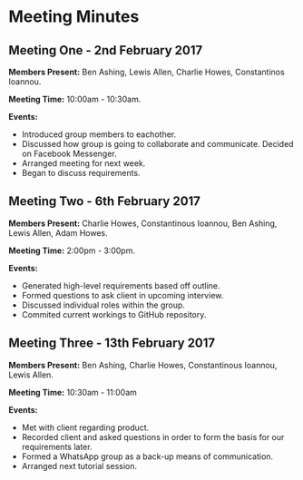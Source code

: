 # Meeting Minutes

## Meeting One - 2nd February 2017
__Members Present:__ Ben Ashing, Lewis Allen, Charlie Howes, Constantinos Ioannou.

__Meeting Time:__ 10:00am - 10:30am.

__Events:__ 

- Introduced group members to eachother.
- Discussed how group is going to collaborate and communicate. Decided on Facebook Messenger.
- Arranged meeting for next week.
- Began to discuss requirements.
 
## Meeting Two - 6th February 2017
__Members Present:__ Charlie Howes, Constantinous Ioannou, Ben Ashing, Lewis Allen, Adam Howes.

__Meeting Time:__ 2:00pm - 3:00pm.

__Events:__

- Generated high-level requirements based off outline.
- Formed questions to ask client in upcoming interview.
- Discussed individual roles within the group.
- Commited current workings to GitHub repository. 

## Meeting Three - 13th February 2017
__Members Present:__ Ben Ashing, Charlie Howes, Constantinous Ioannou, Lewis Allen.

__Meeting Time:__ 10:30am - 11:00am

__Events:__

- Met with client regarding product.
- Recorded client and asked questions in order to form the basis for our requirements later.
- Formed a WhatsApp group as a back-up means of communication.
- Arranged next tutorial session.
